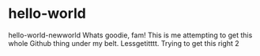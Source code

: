 # hello-world
hello-world-newworld
Whats goodie, fam! This is me attempting to get this whole Github thing under my belt. Lessgetitttt.
Trying to get this right 2
